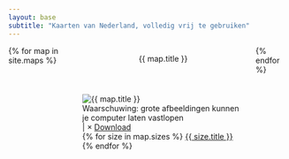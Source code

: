 ```yaml
---
layout: base
subtitle: "Kaarten van Nederland, volledig vrij te gebruiken"
---
```

<section class="section maps">
  <div class="container">
    <div class="columns is-multiline">
      {% for map in site.maps %}
      <div class="column is-half-tablet is-one-third-desktop">
        <div class="card map">
          <header class="card-header">
            <p class="card-header-title">
              {{ map.title }}
            </p>
          </header>
          <div class="card-content">
            <div class="content">
              <img src="img/{{ map.name }}-thumb.png" original="img/{{ map.name }}-thumb.png" alternative="img/{{ map.name }}-alt.png" alt="{{ map.title }}">
            </div>
          </div>
          <footer class="card-footer warning">
              <div class="card-footer-item">
                <span>Waarschuwing: grote afbeeldingen kunnen je computer laten vastlopen</span>
              </div>
            </footer>
          <footer class="card-footer download">
            <div href="#" class="card-footer-item">
              <span class="size"></span>
              |
              <span class="width"></span>
              ×
              <span class="height"></span>
              <a map="{{ map.title }}" size="" href="" target="_blank" class="download button is-small is-link">Download</a>
            </div>
          </footer>
          <footer class="card-footer sizes">
            {% for size in map.sizes %}
            <a href="#" size="{{ size.size }} MB" width="{{ size.width }}" height="{{ size.height }}" url="{{ size.url }}" class="card-footer-item {% if size.size > 40 %}warning{% endif %}">{{ size.title }}</a>
            {% endfor %}
          </footer>
        </div>
      </div>
      {% endfor %}
    </div>
  </div>
</section>